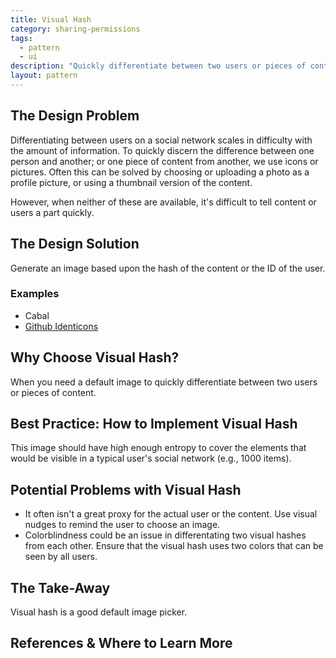 ```yaml
---
title: Visual Hash
category: sharing-permissions
tags:
  - pattern
  - ui
description: "Quickly differentiate between two users or pieces of content."
layout: pattern
---
```


## The Design Problem

Differentiating between users on a social network scales in difficulty with the
amount of information. To quickly discern the difference between one person and
another; or one piece of content from another, we use icons or pictures. Often
this can be solved by choosing or uploading a photo as a profile picture, or
using a thumbnail version of the content.

However, when neither of these are available, it's difficult to tell content or
users a part quickly.

## The Design Solution

Generate an image based upon the hash of the content or the ID of
the user.

### Examples

- Cabal
- [Github Identicons](https://github.blog/2013-08-14-identicons/)

## Why Choose Visual Hash?

When you need a default image to quickly differentiate between two users or pieces
of content.

## Best Practice: How to Implement Visual Hash

This image should have high enough entropy to cover the elements that would be
visible in a typical user's social network (e.g., 1000 items).

## Potential Problems with Visual Hash

- It often isn't a great proxy for the actual user or the content. Use visual
  nudges to remind the user to choose an image.
- Colorblindness could be an issue in differentating two visual hashes from
  each other. Ensure that the visual hash uses two colors that can be seen by all users.

## The Take-Away

Visual hash is a good default image picker.

## References & Where to Learn More

